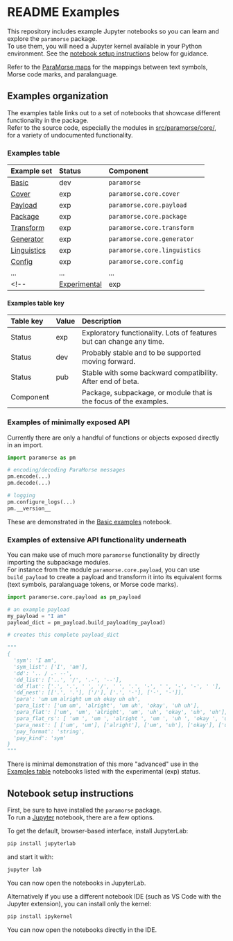 # README Examples 

This repository includes example Jupyter notebooks so you can learn and explore the `paramorse` package.  
To use them, you will need a Jupyter kernel available in your Python environment. See the [notebook setup instructions](./README.md#notebook-setup-instructions) below for guidance.

Refer to the [ParaMorse maps](../docs/paramorse_maps.md) for the mappings between text symbols, Morse code marks, and paralanguage.

## Examples organization

The examples table links out to a set of notebooks that showcase different functionality in the package.  
Refer to the source code, especially the modules in [src/paramorse/core/](../src/paramorse/core/), for a variety of undocumented functionality. 

### Examples table

| Example set | Status | Component | 
| :---- | :---- | :---- |
| [Basic](examples_basic.ipynb) | dev | `paramorse` | 
| [Cover](examples_cover.ipynb) | exp | `paramorse.core.cover` | 
| [Payload](examples_payload.ipynb) | exp | `paramorse.core.payload` | 
| [Package](examples_package.ipynb) | exp | `paramorse.core.package` | 
| [Transform](examples_transform.ipynb) | exp | `paramorse.core.transform` | 
| [Generator](examples_generator.ipynb) | exp | `paramorse.core.generator` | 
| [Linguistics](examples_linguistics.ipynb) | exp | `paramorse.core.linguistics` | 
| [Config](examples_config.ipynb) | exp | `paramorse.core.config` | 
| ... | ... | ... | 
<!-- | [Experimental](examples_experimental.ipynb) | exp | `paramorse` |  -->

#### Examples table key

| Table key | Value | Description |
| :---- | ---- | :---- |
| Status | exp | Exploratory functionality. Lots of features but can change any time. |
| Status | dev | Probably stable and to be supported moving forward. |
| Status | pub | Stable with some backward compatibility. After end of beta. |
| Component |   | Package, subpackage, or module that is the focus of the examples. |



### Examples of minimally exposed API 

Currently there are only a handful of functions or objects exposed directly in an import.

```python
import paramorse as pm 

# encoding/decoding ParaMorse messages
pm.encode(...)
pm.decode(...)

# logging
pm.configure_logs(...)
pm.__version__
```

These are demonstrated in the [Basic examples](examples_basic.ipynb) notebook.

### Examples of extensive API functionality underneath

You can make use of much more `paramorse` functionality by directly importing the subpackage modules.  
For instance from the module `paramorse.core.payload`, you can use `build_payload` to create a payload and transform it into its equivalent forms (text symbols, paralanguage tokens, or Morse code marks).

```python
import paramorse.core.payload as pm_payload 

# an example payload 
my_payload = "I am"
payload_dict = pm_payload.build_payload(my_payload)

# creates this complete payload_dict

"""
{ 
  'sym': 'I am',
  'sym_list': ['I', 'am'],
  'dd': '.. / .- --',
  'dd_list': ['..', '/', '.-', '--'],
  'dd_flat': ['.', '.', ' ', '/', ' ', '.', '-', ' ', '-', '-', ' '],
  'dd_nest': [['.', '.'], ['/'], ['.', '-'], ['-', '-']],
  'para': 'um um alright um uh okay uh uh',
  'para_list': ['um um', 'alright', 'um uh', 'okay', 'uh uh'],
  'para_flat': ['um', 'um', 'alright', 'um', 'uh', 'okay', 'uh', 'uh'],
  'para_flat_rs': [ 'um ', 'um ', 'alright ', 'um ', 'uh ', 'okay ', 'uh ', 'uh '],
  'para_nest': [ ['um', 'um'], ['alright'], ['um', 'uh'], ['okay'], ['uh', 'uh']],
  'pay_format': 'string',
  'pay_kind': 'sym'
}
"""
```
There is minimal demonstration of this more "advanced" use in the [Examples table](./README.md#examples-table) notebooks listed with the experimental (exp) status. 

## Notebook setup instructions

First, be sure to have installed the `paramorse` package.  
To run a [Jupyter](https://jupyter.org/install) notebook, there are a few options. 

To get the default, browser-based interface, install JupyterLab:
```bash
pip install jupyterlab
```
and start it with:
```bash
jupyter lab
```
You can now open the notebooks in JupyterLab.

Alternatively if you use a different notebook IDE (such as VS Code with the Jupyter extension), you can install only the kernel:
```bash
pip install ipykernel
```
You can now open the notebooks directly in the IDE.
